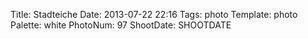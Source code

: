 Title: Stadteiche
Date: 2013-07-22 22:16
Tags: photo
Template: photo
Palette: white
PhotoNum: 97
ShootDate: SHOOTDATE
